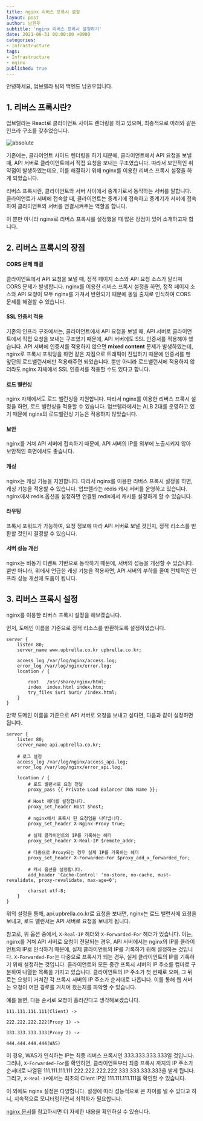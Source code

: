 ```yaml
---
title: nginx 리버스 프록시 설정
layout: post
author: 남권우
subtitle: 'nginx 리버스 프록시 설정하기'
date: 2021-08-31 00:00:00 +0900
categories:
- Infrastructure
tags:
- Infrastructure
- nginx
published: true
---
```


안녕하세요,
업브렐라 팀의 백엔드 남권우입니다.

## 1. 리버스 프록시란?

업브렐라는 React로 클라이언트 사이드 렌더링을 하고 있으며, 최종적으로 아래와 같은 인프라 구조를 갖추었습니다.

<img data-action="zoom" src='{{ "/resources/2023-08-19-01.png" | relative_url }}' alt='absolute'>

기존에는, 클라이언트 사이드 렌더링을 하기 때문에, 클라이언트에서 API 요청을 보낼 때, API 서버로 클라이언트에서 직접 요청을 보내는 구조였습니다.
따라서 보안적인 취약점이 발생하였는데요, 이를 해결하기 위해 nginx를 이용한 리버스 프록시 설정을 하게 되었습니다.

리버스 프록시란, 클라이언트와 서버 사이에서 중계기로서 동작하는 서버를 말합니다.
클라이언트가 서버에 접속할 때, 클라이언트는 중계기에 접속하고 중계기가 서버에 접속하여 클라이언트와 서버를 연결시켜주는 역할을 합니다.

이 뿐만 아니라 nginx로 리버스 프록시를 설정했을 때 많은 장점이 있어 소개하고자 합니다.

## 2. 리버스 프록시의 장점

#### CORS 문제 해결
클라이언트에서 API 요청을 보낼 때, 정적 페이지 소스와 API 요청 소스가 달라져 CORS 문제가 발생합니다.
nginx를 이용한 리버스 프록시 설정을 하면, 정적 페이지 소스와 API 요청이 모두 nginx를 거쳐서 반환되기 때문에 동일 출처로 인식하여 CORS 문제를 해결할 수 있습니다.

#### SSL 인증서 적용

기존의 인프라 구조에서는, 클라이언트에서 API 요청을 보낼 때, API 서버로 클라이언트에서 직접 요청을 보내는 구조였기 때문에, API 서버에도 SSL 인증서를 적용해야 했습니다.
API 서버에 인증서를 적용하지 않으면 **mixed content** 문제가 발생하였는데, nginx로 프록시 포워딩을 하면 같은 지점으로 트래픽이 진입하기 때문에 인증서를 맨 앞단의 로드밸런서에만 적용해주면 되었습니다.
뿐만 아니라 로드밸런서에 적용하지 않더라도 nginx 자체에서 SSL 인증서를 적용할 수도 있다고 합니다.

#### 로드 밸런싱

nginx 자체에서도 로드 밸런싱을 지원합니다. 따라서 nginx를 이용한 리버스 프록시 설정을 하면, 로드 밸런싱을 적용할 수 있습니다.
업브렐라에서는 ALB 2대를 운영하고 있기 때문에 nginx의 로드밸런싱 기능은 적용하지 않았습니다. 

#### 보안

nginx를 거쳐 API 서버에 접속하기 때문에, API 서버의 IP를 외부에 노출시키지 않아 보안적인 측면에서도 좋습니다.

#### 캐싱

nginx는 캐싱 기능을 지원합니다. 따라서 nginx를 이용한 리버스 프록시 설정을 하면, 캐싱 기능을 적용할 수 있습니다.
업브렐라는 redis 캐시 서버를 운영하고 있습니다. nginx에서 redis 옵션을 설정하면 연결된 redis에서 캐시를 설정하게 할 수 있습니다.

#### 라우팅

프록시 포워드가 가능하여, 요청 정보에 따라 API 서버로 보낼 것인지, 정적 리소스를 반환할 것인지 결정할 수 있습니다.

#### 서버 성능 개선

nginx는 비동기 이벤트 기반으로 동작하기 때문에, 서버의 성능을 개선할 수 있습니다.
뿐만 아니라, 위에서 언급한 캐싱 기능을 적용하면, API 서버의 부하를 줄여 전체적인 인프라 성능 개선에 도움이 됩니다.

## 3. 리버스 프록시 설정

nginx를 이용한 리버스 프록시 설정을 해보겠습니다.

먼저, 도메인 이름을 기준으로 정적 리소스를 반환하도록 설정하였습니다.

```nginx
server {
    listen 80;
    server_name www.upbrella.co.kr upbrella.co.kr;

    access_log /var/log/nginx/access.log;
    error_log /var/log/nginx/error.log;
    location / {

        root   /usr/share/nginx/html;
        index  index.html index.htm;
        try_files $uri $uri/ /index.html;
    }
}
```

만약 도메인 이름을 기준으로 API 서버로 요청을 보내고 싶다면, 다음과 같이 설정하면 됩니다.

```nginx
server {
    listen 80;
    server_name api.upbrella.co.kr;

    # 로그 설정
    access_log /var/log/nginx/access_api.log;
    error_log /var/log/nginx/error_api.log;
    
    location / {
        # 로드 밸런서로 요청 전달
        proxy_pass {{ Private Load Balancer DNS Name }};
        
        # Host 헤더를 설정합니다.
        proxy_set_header Host $host;
        
        # nginx에서 프록시 된 요청임을 나타냅니다.
        proxy_set_header X-Nginx-Proxy true;
        
        # 실제 클라이언트의 IP를 기록하는 헤더
        proxy_set_header X-Real-IP $remote_addr;
        
        # 다중으로 Proxy되는 경우 실제 IP를 기록하는 헤더
        proxy_set_header X-Forwarded-For $proxy_add_x_forwarded_for;
        
        # 캐시 옵션을 설정합니다.
        add_header 'Cache-Control' 'no-store, no-cache, must-revalidate, proxy-revalidate, max-age=0';
        
        charset utf-8;
    }
}
```

위의 설정을 통해, api.upbrella.co.kr로 요청을 보내면, nginx는 로드 밸런서에 요청을 보내고, 로드 밸런서는 API 서버로 요청을 보내게 됩니다.

참고로, 위 옵션 중에서, `X-Real-IP` 헤더와 `X-Forwarded-For` 헤더가 있습니다.
이는, nginx를 거쳐 API 서버로 요청이 전달되는 경우, API 서버에서는 nginx의 IP를 클라이언트의 IP로 인식하기 때문에, 실제 클라이언트의 IP를 기록하기 위해 설정하는 것입니다.
`X-Forwarded-For`는 다중으로 프록시가 되는 경우, 실제 클라이언트의 IP를 기록하기 위해 설정하는 것입니다.
클라이언트와 모든 중간 프록시 서버의 IP 주소를 컴마로 구분하여 나열한 목록을 가지고 있습니다.
클라이언트의 IP 주소가 첫 번째로 오며, 그 뒤로는 요청이 거쳐간 각 프록시 서버의 IP 주소가 순서대로 나옵니다. 이를 통해 웹 서버는 요청이 어떤 경로를 거치며 왔는지를 파악할 수 있습니다.

예를 들면, 다음 순서로 요청이 흘러간다고 생각해보겠습니다.
```
111.111.111.111(Client) ->

222.222.222.222(Proxy 1) ->

333.333.333.333(Proxy 2) ->

444.444.444.444(WAS) 
```
이 경우, WAS가 인식하는 IP는 최종 리버스 프록시인 333.333.333.333일 것입니다.
그러나, `X-Forwarded-For`를 확인하면, 클라이언트부터 최종 프록시 까지의 IP 주소가 순서대로 나열된 111.111.111.111 222.222.222.222 333.333.333.333을 받게 됩니다.
그리고, `X-Real-IP`에서는 최초의 Client IP인 111.111.111.111을 확인할 수 있습니다.

이 외에도 nginx 설정은 다양합니다. 설정에 따라 성능적으로 큰 차이를 낼 수 있다고 하니, 지속적으로 모니터링하면서 최적화가 필요합니다.

[nginx 문서](https://nginx.org/en/docs/)를 참고하시면 더 자세한 내용을 확인하실 수 있습니다.
